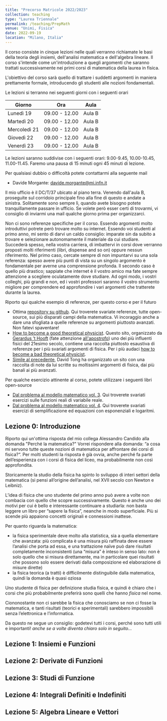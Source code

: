 ```yaml
---
title: "Precorso Matricole 2022/2023"
collection: teaching
type: "Laurea Triennale"
permalink: /teaching/PrepMath
venue: "Unimi, Fisica"
date: 2022-09-19
location: "Milano, Italia"
---
```


Il corso consiste in cinque lezioni nelle quali verranno richiamate le basi della teoria degli insiemi, dell'analisi matematica e dell'algebra lineare. Il corso s'intende come un'introduzione a quegli argomenti che saranno trattati successivamente nei primi corsi di matematica della laurea in fisica.

L'obiettivo del corso sarà quello di trattare i suddetti argomenti in maniera prettamente formale, introducendo gli studenti alle nozioni fondamentali.

Le lezioni si terranno nei seguenti giorni con i seguenti orari

| Giorno       | Ora             | Aula   |
| -----------  | --------------- | ------ |
| Lunedì 19    | 09.00 - 12.00   | Aula B |
| Martedì 20   | 09.00 - 12.00   | Aula B |
| Mercoledì 21 | 09.00 - 12.00   | Aula B |
| Giovedì 22   | 09.00 - 12.00   | Aula B |
| Venerdì 23   | 09.00 - 12.00   | Aula B |

Le lezioni saranno suddivise con i seguenti orari: 9.00-9.45, 10.00-10.45, 11.00-11.45. Faremo una pausa di 15 minuti ogni 45 minuti di lezione.

Per qualsiasi dubbio o difficoltà potete contattarmi alla seguente mail

* Davide Morgante: davide.morgante@mi.infn.it

Il mio ufficio è il DC/T/37 ubicato al piano terra. Venendo dall'aula B, proseguite sul corridoio principale fino alla fine di questo e andate a sinistra. Solitamente sono sempre lì, quando avete bisogno potete tranquillamente passare in ufficio. Se volete però esser certi di trovarmi, vi consiglio di inviarmi una mail qualche giorno prima per organizzarci.

Non ci sono referenze specifiche per il corso. Essendo argomenti molto introduttivi potrete però trovare molto su internet. Essendo voi studenti al primo anno, mi sento di darvi un caldo consiglio: imparate sin da subito a trovare e selezionare autonomamente il materiale da cui studiare. Succederà spesso, nella vostra carriera, di imbattervi in corsi dove verranno proposti molti riferimenti (libri, dispense and so on) oppure nessun riferimento. Nel primo caso, cercate sempre di non impuntarvi su una sola referenza: spesso avere più punti di vista su un singolo argomento è fondamentale per averne una comprensione profonda. Il secondo caso è quello più drastico; sappiate che internet è il vostro amico ma fate sempre attenzione a scegliere oculatamente dove studiare.
Ad ogni modo, i vostri colleghi, più grandi e non, ed i vostri professori saranno il vostro strumento migliore per comprendere ed approfondire i vari argomenti che tratterete durante la laurea.

Riporto qui qualche esempio di referenze, per questo corso e per il futuro
  * Ottima [repository su github](https://github.com/rossant/awesome-math). Qui troverete svariate referenze, tutte open-source, sui più disparati campi della matematica. Vi incoraggio anche a dare una sfogliata a quelle referenze su argomenti piuttosto avanzati. Non fatevi spaventare!
  * [How to become a good theoretical physicist](https://www.goodtheorist.science/). Questo sito, organizzato da [Gerardus ’t Hooft](https://en.wikipedia.org/wiki/Gerard_%27t_Hooft) (fate attenzione [all'apostrofo](https://webspace.science.uu.nl/~hooft101/ap.html)) uno dei più influenti fisici del 21esimo secolo, contiene una raccolta piuttosto esaustiva di referenze per i più svariati argomenti di fisica. Per i più audaci [how to become a bad theoretical physicist](https://webspace.science.uu.nl/~hooft101/theoristbad.html).
  * [Simile al precedente](http://www.damtp.cam.ac.uk/user/tong/teaching.html), David Tong ha organizzato un sito con una raccolta di note da lui scritte su moltissimi argomenti di fisica, dai più banali ai più avanzati.

Per qualche esercizio attinente al corso, potete utilizzare i seguenti libri open-source
  * [Dal problema al modello matematico vol. 3](https://www.matematicamente.it/staticfiles/manuali-cc/DiStefano-Problema-modello-V3-2ed.pdf). Qui troverete svariati esercizi sulle funzioni reali di variabile reale.
  * [Dal problema al modello matematico vol. 4](https://www.matematicamente.it/staticfiles/manuali-cc/DiStefano-problema_modello-v2-4e-A2016.pdf). Qui troverete svariati esercizi di semplificazione ed equazioni con esponenziali e logaritmi.


## Lezione 0: Introduzione

Riporto qui un'ottima risposta del mio collega Alessandro Candido alla domanda "Perché la matematica?"
Vorrei rispondere alla domanda: “a cosa mi servono tutte queste nozioni di matematica per affrontare dei corsi di fisica?“.
Per molti studenti la risposta è già ovvia, anche perché fa parte dell’esperienza con i corsi di fisica del liceo, ma probabilmente non così approfondita.

Storicamente la studio della fisica ha spinto lo sviluppo di interi settori della matematica (si pensi all’origine dell’analisi, nel XVII secolo con Newton e Leibniz).

L’idea di fisica che uno studente del primo anno può avere a volte non combacia con quello che scopre successivamente. Questo è anche uno dei motivi per cui è bello e interessante continuare a studiarla: non basta leggere un libro per “sapere la fisica”, neanche in modo superficiale. Più si scende più appaiono concetti originali e connessioni inattese.

Per quanto riguarda la matematica:
  * la fisica sperimentale deve molto alla statistica, sia a quella elementare che avanzata: più complicata è una misura più raffinata deve essere l’analisi che porta ad essa, e una trattazione naïve può dare risultati completamente inconsistenti (una “misura” è inteso in senso lato: non è solo quello che si misura direttamente, ma in particolare quei risultati che possono solo essere derivati dalla composizione ed elaborazione di misure dirette)
  * la fisica teorica (a tratti) è difficilmente distinguibile dalla matematica, quindi la domanda è quasi oziosa

Uno studente di fisica per definizione studia fisica, e quindi è chiaro che i corsi che più probabilmente preferirà sono quelli che hanno *fisica* nel nome.

Ciononostante non ci sarebbe la fisica che conosciamo se non ci fosse la matematica, e tanti risultati (teorici e sperimentali) sarebbero impossibili senza l’elettronica e l’informatica.

Da questo ne segue un consiglio: godetevi tutti i corsi, perché sono tutti utili e importanti!
*anche se a volte diventa chiaro solo in seguito…*

## Lezione 1: Insiemi e Funzioni

## Lezione 2: Derivate di Funzioni

## Lezione 3: Studi di Funzione

## Lezione 4: Integrali Definiti e Indefiniti

## Lezione 5: Algebra Lineare e Vettori
